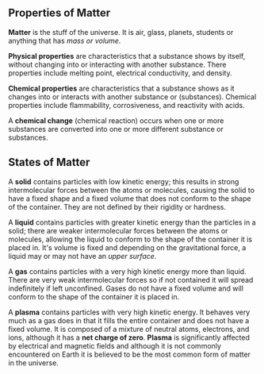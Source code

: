 ## Properties of Matter
**Matter** is the stuff of the universe. It is air, glass, planets, students or anything that has *mass or volume.*

**Physical properties** are characteristics that a substance shows by itself, without changing into or interacting with another substance. There properties include melting point, electrical conductivity, and density.

**Chemical properties** are characteristics that a substance shows as it changes into or interacts with another substance or (substances). Chemical properties include flammability, corrosiveness, and reactivity with acids.

A **chemical change** (chemical reaction) occurs when one or more substances are converted into one or more different substance or substances.  

## States of Matter
A **solid** contains particles with low kinetic energy; this results in strong intermolecular forces between the atoms or molecules, causing the solid to have a fixed shape and a fixed volume that does not conform to the shape of the container. They are not defined by their rigidity or hardness.

A **liquid** contains particles with greater kinetic energy than the particles in a solid; there are weaker intermolecular forces between the atoms or molecules, allowing the liquid to conform to the shape of the container it is placed in. It's volume is fixed and depending on the gravitational force, a liquid may or may not have an *upper surface*.

A **gas** contains particles with a very high kinetic energy more than liquid. There are very weak intermolecular forces so if not contained it will spread indefinitely if left unconfined. Gases do not have a fixed volume and will conform to the shape of the container it is placed in.

A **plasma** contains particles with very high kinetic energy. It behaves very much as a gas does in that it fills the entire container and does not have a fixed volume. It is composed of a mixture of neutral atoms, electrons, and ions, although it has a **net charge of zero**. **Plasma** is significantly affected by electrical and magnetic fields and although it is not commonly encountered on Earth it is believed to be the most common form of matter in the universe.
